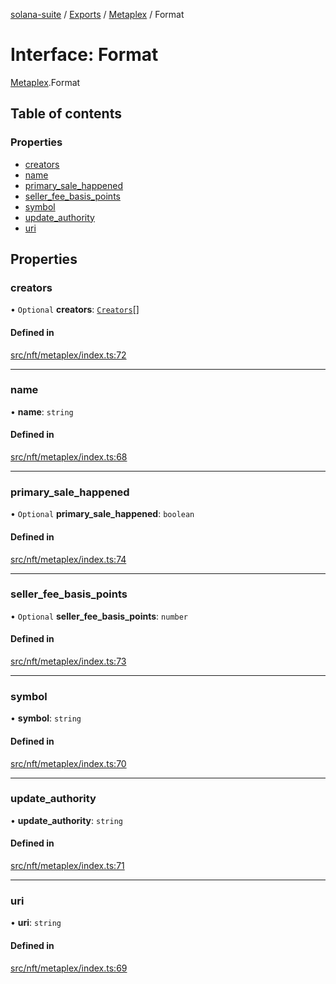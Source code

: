 [solana-suite](../README.md) / [Exports](../modules.md) / [Metaplex](../modules/Metaplex.md) / Format

# Interface: Format

[Metaplex](../modules/Metaplex.md).Format

## Table of contents

### Properties

- [creators](Metaplex.Format.md#creators)
- [name](Metaplex.Format.md#name)
- [primary\_sale\_happened](Metaplex.Format.md#primary_sale_happened)
- [seller\_fee\_basis\_points](Metaplex.Format.md#seller_fee_basis_points)
- [symbol](Metaplex.Format.md#symbol)
- [update\_authority](Metaplex.Format.md#update_authority)
- [uri](Metaplex.Format.md#uri)

## Properties

### creators

• `Optional` **creators**: [`Creators`](Metaplex.Creators.md)[]

#### Defined in

[src/nft/metaplex/index.ts:72](https://github.com/fukaoi/solana-suite/blob/17adcd0/src/nft/metaplex/index.ts#L72)

___

### name

• **name**: `string`

#### Defined in

[src/nft/metaplex/index.ts:68](https://github.com/fukaoi/solana-suite/blob/17adcd0/src/nft/metaplex/index.ts#L68)

___

### primary\_sale\_happened

• `Optional` **primary\_sale\_happened**: `boolean`

#### Defined in

[src/nft/metaplex/index.ts:74](https://github.com/fukaoi/solana-suite/blob/17adcd0/src/nft/metaplex/index.ts#L74)

___

### seller\_fee\_basis\_points

• `Optional` **seller\_fee\_basis\_points**: `number`

#### Defined in

[src/nft/metaplex/index.ts:73](https://github.com/fukaoi/solana-suite/blob/17adcd0/src/nft/metaplex/index.ts#L73)

___

### symbol

• **symbol**: `string`

#### Defined in

[src/nft/metaplex/index.ts:70](https://github.com/fukaoi/solana-suite/blob/17adcd0/src/nft/metaplex/index.ts#L70)

___

### update\_authority

• **update\_authority**: `string`

#### Defined in

[src/nft/metaplex/index.ts:71](https://github.com/fukaoi/solana-suite/blob/17adcd0/src/nft/metaplex/index.ts#L71)

___

### uri

• **uri**: `string`

#### Defined in

[src/nft/metaplex/index.ts:69](https://github.com/fukaoi/solana-suite/blob/17adcd0/src/nft/metaplex/index.ts#L69)
